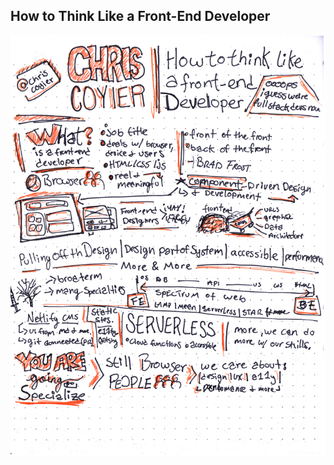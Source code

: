 ## How to Think Like a Front-End Developer

![Chris Coyier on Frontend Development](../img/03-chris-coyier.jpg)
